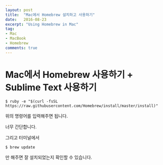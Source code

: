 ```yaml
---
layout: post
title:  "Mac에서 Homebrew 설치하고 사용하기"
date:   2016-08-23
excerpt: "Using Homebrew in Mac"
tag:
- Mac
- MacBook
- Homebrew
comments: true
---
```


# Mac에서 Homebrew 사용하기 + Sublime Text 사용하기

```shell
$ ruby -e "$(curl -fsSL https://raw.githubusercontent.com/Homebrew/install/master/install)"
```
위의 명령어를 입력해주면 됩니다.

너무 간단합니다.

그리고 터미널에서

```shell
$ brew update
```

만 해주면 잘 설치되었는지 확인할 수 있습니다.
